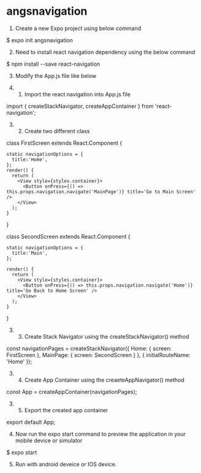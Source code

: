 # angsnavigation

1. Create a new Expo project using below command

  $ expo init angsnavigation

2. Need to install react navigation dependency using the below command

  $ npm install --save react-navigation

3. Modify the App.js file like below

3. 1. Import the react navigation into App.js file

  import { createStackNavigator, createAppContainer } from 'react-navigation';

3. 2. Create two different class 

  class FirstScreen extends React.Component {

    static navigationOptions = {
      title:'Home',
    };
    render() {
      return (
        <View style={styles.container}>
          <Button onPress={() => this.props.navigation.navigate('MainPage')} title='Go to Main Screen' />
        </View>
      );
    }
  }


  class SecondScreen extends React.Component {

    static navigationOptions = {
      title:'Main',
    };

    render() {
      return (
        <View style={styles.container}>
          <Button onPress={() => this.props.navigation.navigate('Home')} title='Go Back to Home Screen' />
        </View>
      );
    }
  }

3. 3. Create Stack Navigator using the createStackNavigator() method

  const navigationPages = createStackNavigator({
    Home: { screen: FirstScreen },
    MainPage: { screen: SecondScreen }
  },
  {
    initialRouteName: 'Home'
  });

3. 4. Create App Container using the creaeteAppNavigator() method

  const App = createAppContainer(navigationPages);

3. 5. Export the created app container 
  
  export default App;

4. Now run the expo start command to preview the application in your mobile device or simulator

  $ expo start

5. Run with android deveice or IOS device.
